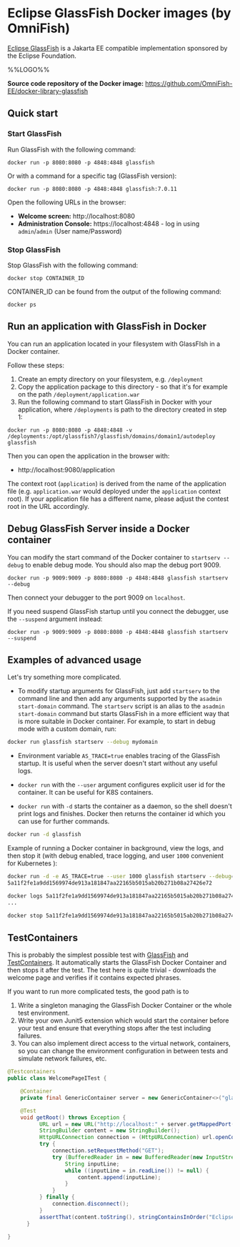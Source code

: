 # Eclipse GlassFish Docker images (by OmniFish)

[Eclipse GlassFish](https://glassfish.org) is a Jakarta EE compatible implementation sponsored by the Eclipse Foundation.

%%LOGO%%

**Source code repository of the Docker image:** https://github.com/OmniFish-EE/docker-library-glassfish

## Quick start

### Start GlassFish

Run GlassFish with the following command:

```
docker run -p 8080:8080 -p 4848:4848 glassfish
```

Or with a command for a specific tag (GlassFish version):

```
docker run -p 8080:8080 -p 4848:4848 glassfish:7.0.11
```

Open the following URLs in the browser:

* **Welcome screen:** http://localhost:8080
* **Administration Console:** https://localhost:4848 - log in using `admin`/`admin` (User name/Password) 

### Stop GlassFish

Stop GlassFish with the following command:

```
docker stop CONTAINER_ID
```

CONTAINER_ID can be found from the output of the following command:

```
docker ps
```

## Run an application with GlassFish in Docker

You can run an application located in your filesystem with GlassFIsh in a Docker container.

Follow these steps:

1. Create an empty directory on your filesystem, e.g. `/deployment`
2. Copy the application package to this directory - so that it's for example on the path `/deployment/application.war`
3. Run the following command to start GlassFish in Docker with your application, where `/deployments` is path to the directory created in step 1:

```
docker run -p 8080:8080 -p 4848:4848 -v /deployments:/opt/glassfish7/glassfish/domains/domain1/autodeploy glassfish
```

Then you can open the application in the browser with:

* http://localhost:9080/application

The context root (`application`) is derived from the name of the application file (e.g. `application.war` would deployed under the `application` context root). If your application file has a different name, please adjust the contest root in the URL accordingly.

## Debug GlassFish Server inside a Docker container

You can modify the start command of the Docker container to `startserv --debug` to enable debug mode. You should also map the debug port 9009.

```
docker run -p 9009:9009 -p 8080:8080 -p 4848:4848 glassfish startserv --debug
```

Then connect your debugger to the port 9009 on `localhost`.

If you need suspend GlassFish startup until you connect the debugger, use the `--suspend` argument instead:

```
docker run -p 9009:9009 -p 8080:8080 -p 4848:4848 glassfish startserv --suspend
```

## Examples of advanced usage

Let's try something more complicated.

* To modify startup arguments for GlassFish, just add `startserv` to the command line and then add any arguments supported by the `asadmin start-domain` command. The `startserv` script is an alias to the `asadmin start-domain` command but starts GlassFish in a more efficient way that is more suitable in Docker container. For example, to start in debug mode with a custom domain, run:

```bash
docker run glassfish startserv --debug mydomain
```

* Environment variable `AS_TRACE=true` enables tracing of the GlassFish startup. It is useful when the server doesn't start without any useful logs.

* `docker run` with the `--user` argument configures explicit user id for the container. It can be useful for K8S containers.

* `docker run` with	`-d` starts the container as a daemon, so the shell doesn't print logs and finishes. Docker then returns the container id which you can use for further commands.

```bash
docker run -d glassfish
```

Example of running a Docker container in background, view the logs, and then stop it (with debug enabled, trace logging, and user `1000` convenient for Kubernetes ):

```bash
docker run -d -e AS_TRACE=true --user 1000 glassfish startserv --debug=true
5a11f2fe1a9dd1569974de913a181847aa22165b5015ab20b271b08a27426e72

docker logs 5a11f2fe1a9dd1569974de913a181847aa22165b5015ab20b271b08a27426e72
...

docker stop 5a11f2fe1a9dd1569974de913a181847aa22165b5015ab20b271b08a27426e72
```

## TestContainers

This is probably the simplest possible test with [GlassFish](https://glassfish.org/) and [TestContainers](https://www.testcontainers.org/). It automatically starts the GlassFish Docker Container and then stops it after the test. The test here is quite trivial - downloads the welcome page and verifies if it contains expected phrases.

If you want to run more complicated tests, the good path is to

1.	Write a singleton managing the GlassFish Docker Container or the whole test environment.
2.	Write your own Junit5 extension which would start the container before your test and ensure that everything stops after the test including failures.
3.	You can also implement direct access to the virtual network, containers, so you can change the environment configuration in between tests and simulate network failures, etc.

```java
@Testcontainers
public class WelcomePageITest {

    @Container
    private final GenericContainer server = new GenericContainer<>("glassfish:7.0.11").withExposedPorts(8080);

    @Test
    void getRoot() throws Exception {
          URL url = new URL("http://localhost:" + server.getMappedPort(8080) + "/");
          StringBuilder content = new StringBuilder();
          HttpURLConnection connection = (HttpURLConnection) url.openConnection();
          try {
              connection.setRequestMethod("GET");
              try (BufferedReader in = new BufferedReader(new InputStreamReader(connection.getInputStream()))) {
                  String inputLine;
                  while ((inputLine = in.readLine()) != null) {
                      content.append(inputLine);
                  }
              }
          } finally {
              connection.disconnect();
          }
          assertThat(content.toString(), stringContainsInOrder("Eclipse GlassFish", "index.html", "production-quality"));
      }

}
```
